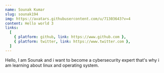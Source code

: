 ```yaml
---
name: Sounak Kumar
slug: sounak194
img: https://avatars.githubusercontent.com/u/71303643?v=4
content: Hello world 3
links:
  [
    { platform: github, link: https://www.github.com },
    { platform: twitter, link: https://www.twitter.com },
  ]
---
```


Hello, I am Sounak and i want to become a cybersecurity expert that's why i am learning about linux and operating system.
